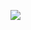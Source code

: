 <a href="https://www.youtube.com/watch?v=QE1cugQggjk"><img height="auto" src="https://i9.ytimg.com/vi/QE1cugQggjk/maxresdefault.jpg?time=1664364300000&sqp=CIze0JkG&rs=AOn4CLDONyMkQ9niE1ij32ybYDktkrBzSw"/></a>
